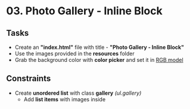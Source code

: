 # 03. Photo Gallery - Inline Block

## Tasks
 * Create an **"index.html"** file with title - **"Photo Gallery - Inline Block"**
 * Use the images provided in the **resources** folder
 * Grab the background color with **color picker** and set it in [RGB model](https://www.rgbtohex.net/hextorgb/)

## Constraints
* Create **unordered list** with class **gallery** *(ul.gallery)*
	* Add **list items** with images inside